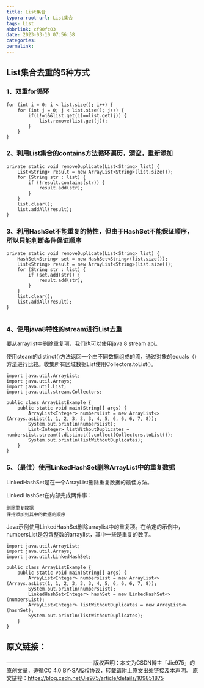 ```yaml
---
title: List集合
typora-root-url: List集合
tags: List
abbrlink: cf90fc03
date: 2023-03-10 07:56:58
categories:
permalink:
---
```




## List集合去重的5种方式

### 1、双重for循环

```
for (int i = 0; i < list.size(); i++) { 
	for (int j = 0; j < list.size(); j++) { 
		if(i!=j&&list.get(i)==list.get(j)) { 
			list.remove(list.get(j)); 
 		} 
	} 
}
```



### 2、利用List集合的contains方法循环遍历，清空，重新添加

```
private static void removeDuplicate(List<String> list) {
    List<String> result = new ArrayList<String>(list.size());
    for (String str : list) {
        if (!result.contains(str)) {
            result.add(str);
        }
    }
    list.clear();
    list.addAll(result);
}
```



### 3、利用HashSet不能重复的特性，但由于HashSet不能保证顺序，所以只能判断条件保证顺序

```
private static void removeDuplicate(List<String> list) {
    HashSet<String> set = new HashSet<String>(list.size());
    List<String> result = new ArrayList<String>(list.size());
    for (String str : list) {
        if (set.add(str)) {
            result.add(str);
        }
    }
    list.clear();
    list.addAll(result);
}


```

### 4、使用java8特性的stream进行List去重

要从arraylist中删除重复项，我们也可以使用java 8 stream api。

使用steam的distinct()方法返回一个由不同数据组成的流，通过对象的equals（）方法进行比较。收集所有区域数据List使用Collectors.toList()。

```
import java.util.ArrayList;
import java.util.Arrays;
import java.util.List;
import java.util.stream.Collectors;

public class ArrayListExample {
    public static void main(String[] args) {
        ArrayList<Integer> numbersList = new ArrayList<>(Arrays.asList(1, 1, 2, 3, 3, 3, 4, 5, 6, 6, 6, 7, 8));
        System.out.println(numbersList);
        List<Integer> listWithoutDuplicates = numbersList.stream().distinct().collect(Collectors.toList());
        System.out.println(listWithoutDuplicates);
    }
}
```



### 5、（最佳）使用LinkedHashSet删除ArrayList中的重复数据

LinkedHashSet是在一个ArrayList删除重复数据的最佳方法。

LinkedHashSet在内部完成两件事：

    删除重复数据
    保持添加到其中的数据的顺序

Java示例使用LinkedHashSet删除arraylist中的重复项。在给定的示例中，numbersList是包含整数的arraylist，其中一些是重复的数字。

```
import java.util.ArrayList;
import java.util.Arrays;
import java.util.LinkedHashSet;

public class ArrayListExample {
    public static void main(String[] args) {
        ArrayList<Integer> numbersList = new ArrayList<>(Arrays.asList(1, 1, 2, 3, 3, 3, 4, 5, 6, 6, 6, 7, 8));
        System.out.println(numbersList);
        LinkedHashSet<Integer> hashSet = new LinkedHashSet<>(numbersList);
        ArrayList<Integer> listWithoutDuplicates = new ArrayList<>(hashSet);
        System.out.println(listWithoutDuplicates);
    }
}
```

## 原文链接：

————————————————
版权声明：本文为CSDN博主「Jie975」的原创文章，遵循CC 4.0 BY-SA版权协议，转载请附上原文出处链接及本声明。
原文链接：https://blog.csdn.net/Jie975/article/details/109851875